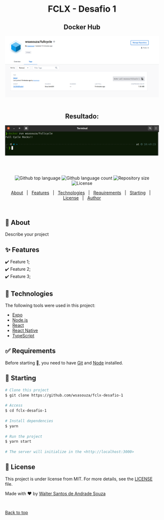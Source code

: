 <div align="center" id="top"> 
  <h1>FCLX - Desafio 1</h1>
  <h2>Docker Hub</h2>
  <img src="./docker-hub.png" alt="Fclx Desafio 1" />
  <br>
  <br>
  <h2>Resultado:</h2>
    <img src="./result.png" alt="Fclx Desafio 1" />
  <br>
  <br>

&#xa0;

  <!-- <a href="https://fclxdesafio1.netlify.app">Demo</a> -->
</div>

<p align="center">
  <img alt="Github top language" src="https://img.shields.io/github/languages/top/wsasouza/fclx-desafio-1?color=56BEB8">

  <img alt="Github language count" src="https://img.shields.io/github/languages/count/wsasouza/fclx-desafio-1?color=56BEB8">

  <img alt="Repository size" src="https://img.shields.io/github/repo-size/wsasouza/fclx-desafio-1?color=56BEB8">

  <img alt="License" src="https://img.shields.io/github/license/wsasouza/fclx-desafio-1?color=56BEB8">

  <!-- <img alt="Github issues" src="https://img.shields.io/github/issues/wsasouza/fclx-desafio-1?color=56BEB8" /> -->

  <!-- <img alt="Github forks" src="https://img.shields.io/github/forks/wsasouza/fclx-desafio-1?color=56BEB8" /> -->

  <!-- <img alt="Github stars" src="https://img.shields.io/github/stars/wsasouza/fclx-desafio-1?color=56BEB8" /> -->
</p>

<!-- Status -->

<!-- <h4 align="center">
	🚧  Fclx Desafio 1 🚀 Under construction...  🚧
</h4>

<hr> -->

<p align="center">
  <a href="#dart-about">About</a> &#xa0; | &#xa0; 
  <a href="#sparkles-features">Features</a> &#xa0; | &#xa0;
  <a href="#rocket-technologies">Technologies</a> &#xa0; | &#xa0;
  <a href="#white_check_mark-requirements">Requirements</a> &#xa0; | &#xa0;
  <a href="#checkered_flag-starting">Starting</a> &#xa0; | &#xa0;
  <a href="#memo-license">License</a> &#xa0; | &#xa0;
  <a href="https://github.com/wsasouza" target="_blank">Author</a>
</p>

<br>

## :dart: About

Describe your project

## :sparkles: Features

:heavy_check_mark: Feature 1;\
:heavy_check_mark: Feature 2;\
:heavy_check_mark: Feature 3;

## :rocket: Technologies

The following tools were used in this project:

- [Expo](https://expo.io/)
- [Node.js](https://nodejs.org/en/)
- [React](https://pt-br.reactjs.org/)
- [React Native](https://reactnative.dev/)
- [TypeScript](https://www.typescriptlang.org/)

## :white_check_mark: Requirements

Before starting :checkered_flag:, you need to have [Git](https://git-scm.com) and [Node](https://nodejs.org/en/) installed.

## :checkered_flag: Starting

```bash
# Clone this project
$ git clone https://github.com/wsasouza/fclx-desafio-1

# Access
$ cd fclx-desafio-1

# Install dependencies
$ yarn

# Run the project
$ yarn start

# The server will initialize in the <http://localhost:3000>
```

## :memo: License

This project is under license from MIT. For more details, see the [LICENSE](LICENSE.md) file.

Made with :heart: by <a href="https://github.com/wsasouza" target="_blank">Walter Santos de Andrade Souza</a>

&#xa0;

<a href="#top">Back to top</a>
